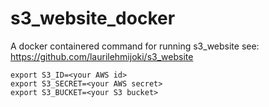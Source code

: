 # s3_website_docker
A docker containered command for running s3_website see: https://github.com/laurilehmijoki/s3_website

```
export S3_ID=<your AWS id>
export S3_SECRET=<your AWS secret>
export S3_BUCKET=<your S3 bucket>
```
